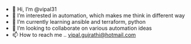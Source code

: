 - 👋 Hi, I’m @vipal31
- 👀 I’m interested in automation, which makes me think in different way
- 🌱 I’m currently learning ansible and terraform, python
- 💞️ I’m looking to collaborate on various automation ideas
- 📫 How to reach me .. vipal.gujrathi@hotmail.com

<!---
vipal31/vipal31 is a ✨ special ✨ repository because its `README.md` (this file) appears on your GitHub profile.
You can click the Preview link to take a look at your changes.
--->

